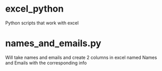 # excel_python
Python scripts that work with excel

# names_and_emails.py
Will take names and emails and create 2 columns in excel named Names and Emails with the corresponding info
